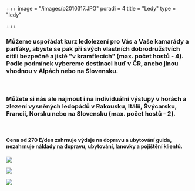 +++
image = "/images/p2010317.JPG"
poradi = 4
title = "Ledy"
type = "ledy"

+++
### **Můžeme uspořádat kurz ledolezení pro Vás a Vaše kamarády a parťáky, abyste se pak při svých vlastních dobrodružstvích cítili bezpečně a jistě "v kramflecích" (max. počet hostů - 4). Podle podmínek vybereme destinaci buď v ČR, anebo jinou vhodnou v Alpách nebo na Slovensku.**

&nbsp;

###  **Můžete si nás ale najmout i na individuální výstupy v horách a zlezení vysněných ledopádů v Rakousku, Itálii, Švýcarsku, Francii, Norsku nebo na Slovensku (max. počet hostů - 2).**

&nbsp;

####  **Cena od 270 E/den zahrnuje výdaje na dopravu a ubytování guida, nezahrnuje náklady na dopravu, ubytování, lanovky a pojištění klientů.**

#### 

#### 

![](/images/p2020348.JPG)

![](/images/dscn0938.jpg)

![](/images/dscf2115.jpg)